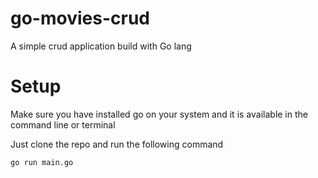 # go-movies-crud
A simple crud application build with Go lang

# Setup
Make sure you have installed go on your system and it is available in the command line or terminal

Just clone the repo and run the following command

``
go run main.go
``
